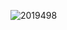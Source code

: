 ![2019498](https://user-images.githubusercontent.com/87561309/140618288-50f99e3a-22d6-41e4-a319-2d3105b4e18f.jpg)

